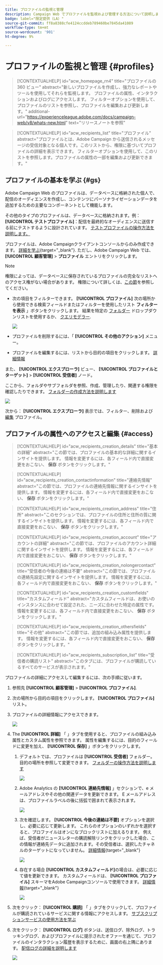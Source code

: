 ```yaml
---
title: プロファイルの監視と管理
description: Campaign Web でプロファイルを監視および管理する方法について説明します。
badge: label="限定提供（LA）"
source-git-commit: ff8a8388cfe4124ccddeb789460be7845da41089
workflow-type: tm+mt
source-wordcount: '901'
ht-degree: 9%

---
```


# プロファイルの監視と管理 {#profiles}

>[!CONTEXTUALHELP]
>id="acw_homepage_rn4"
>title="プロファイルの 360 ビュー"
>abstract="新しいプロファイルを作成し、強力なレポートやツールを使用してそれらを監視します。 プロファイルの属性、インタラクションおよびログにアクセスします。 フィルターオプションを使用して、プロファイルのリストを参照し、プロファイルを編集および更新します。"
>additional-url="https://experienceleague.adobe.com/docs/campaign-web/v8/whats-new.html" text="リリースノートを参照"

>[!CONTEXTUALHELP]
>id="acw_recipients_list"
>title="プロファイル"
>abstract="プロファイルとは、Adobe Campaign から送信されるメッセージの受信対象となる個人です。このリストから、権限に基づいてプロファイルの詳細を表示できます。 フィルターオプションを使用して、このリストを参照します。プロファイルの属性の一部を編集および更新できます。"

## プロファイルの基本を学ぶ {#gs}

Adobe Campaign Web のプロファイルは、データベースに格納された個人で、配信のオーディエンスを作成し、コンテンツにパーソナライゼーションデータを追加するための主要なコンポーネントとして機能します。

その他のタイプのプロファイルは、データベースに格納されます。例： **[!UICONTROL テストプロファイル]**：配信を最終的なオーディエンスに送信する前にテストするように設計されています。 [テストプロファイルの操作方法を説明します。](test-profiles.md)

プロファイルは、Adobe Campaignクライアントコンソールからのみ作成できます。 [詳細を学ぶ](https://experienceleague.adobe.com/docs/campaign/campaign-v8/audience/add-profiles/create-profiles.html){target="_blank"}. ただし、Adobe Campaign Web では、 **[!UICONTROL 顧客管理]** > **プロファイル** エントリをクリックします。

>[!NOTE]
>
>権限によっては、データベースに保存されているプロファイルの完全なリストへのアクセス権がない場合があります。 権限について詳しくは、[この節](../get-started/permissions.md)を参照してください。

* 次の項目をフィルターできます。 **[!UICONTROL プロファイル]** 次の場所から使用できる検索フィールドまたはフィルターを使用したリスト **フィルターを表示** 」ボタンをクリックします。 結果を特定の [フォルダー](../get-started/permissions.md#folders) ドロップダウンリストを使用するか、 [クエリモデラー](../query/query-modeler-overview.md).

  ![](assets/profiles-list.png)

* プロファイルを削除するには、「 **[!UICONTROL その他のアクション]** メニュー。

* プロファイルを編集するには、リストから目的の項目をクリックします。 [詳細情報](#access)

また、 **[!UICONTROL エクスプローラ]** ビュー、 **[!UICONTROL プロファイルとターゲット]** > **[!UICONTROL 受信者]** ノード。

ここから、フォルダやサブフォルダを参照、作成、管理したり、関連する権限を確認したりできます。 [フォルダーの作成方法を説明します](../get-started/permissions.md#folders)

![](assets/profiles-explorer-folder.png)

次から： **[!UICONTROL エクスプローラ]** 表示では、フィルター、削除および [編集](#access) プロファイル。

## プロファイルの属性へのアクセスと編集 {#access}

>[!CONTEXTUALHELP]
>id="acw_recipients_creation_details"
>title="基本の詳細"
>abstract="この節では、プロファイルの基本的な詳細に関するインサイトを提供します。 情報を変更するには、各フィールド内で直接変更をおこない、 **保存** ボタンをクリックします。"

>[!CONTEXTUALHELP]
>id="acw_recipients_creation_contactinformation"
>title="連絡先情報"
>abstract="この節では、プロファイルの連絡先情報に関するインサイトを提供します。 情報を変更するには、各フィールド内で直接変更をおこない、 **保存** ボタンをクリックします。"

>[!CONTEXTUALHELP]
>id="acw_recipients_creation_address"
>title="住所"
>abstract="このセクションでは、プロファイルの住所と住所の質に関するインサイトを提供します。 情報を変更するには、各フィールド内で直接変更をおこない、 **保存** ボタンをクリックします。"

>[!CONTEXTUALHELP]
>id="acw_recipients_creation_account"
>title="アカウントの詳細"
>abstract="この節では、プロファイルのアカウント詳細に関するインサイトを提供します。 情報を変更するには、各フィールド内で直接変更をおこない、 **保存** ボタンをクリックします。"

>[!CONTEXTUALHELP]
>id="acw_recipients_creation_nolongercontact"
>title="受信者の今後の連絡は不要"
>abstract="この節では、プロファイルの連絡先設定に関するインサイトを提供します。 情報を変更するには、各フィールド内で直接変更をおこない、 **保存** ボタンをクリックします。"

>[!CONTEXTUALHELP]
>id="acw_recipients_creation_customfields"
>title="カスタムフィールド"
>abstract="カスタムフィールドは、お使いのインスタンスに合わせて設定された、ニーズに合わせた特定の属性です。 情報を変更するには、各フィールド内で直接変更をおこない、 **保存** ボタンをクリックします。"

>[!CONTEXTUALHELP]
>id="acw_recipients_creation_othersfields"
>title="その他"
>abstract="この節では、追加の組み込み属性を提供します。 情報を変更するには、各フィールド内で直接変更をおこない、 **保存** ボタンをクリックします。"

>[!CONTEXTUALHELP]
>id="acw_recipients_subscription_list"
>title="受信者の購読リスト"
>abstract="このタブには、プロファイルが購読しているすべてのサービスが表示されます。"

プロファイルの詳細にアクセスして編集するには、次の手順に従います。

1. 参照先 **[!UICONTROL 顧客管理]** > **[!UICONTROL プロファイル]**.

1. 次の場所から目的の項目をクリックします。 **[!UICONTROL プロファイル]** リスト。

1. プロファイルの詳細情報にアクセスできます。

   ![](assets/profile-details.png)

1. The **[!UICONTROL 詳細]** 「 」タブを使用すると、プロファイルの組み込み属性とカスタム属性を参照できます。 属性を編集するには、目的のフィールドに変更を加え、 **[!UICONTROL 保存]** 」ボタンをクリックします。

   1. デフォルトでは、プロファイルは **[!UICONTROL 受信者]** フォルダー。 目的の場所を参照して変更できます。 [フォルダーの操作方法を説明します](../get-started/permissions.md#folders)

      ![](assets/profile-folder.png)

   1. Adobe Analytics の **[!UICONTROL 連絡先情報]** 」セクションで、e メールアドレスやその他の関連データを更新できます。 E メールアドレスは、プロファイルラベルの後に括弧で囲まれて表示されます。

      ![](assets/profile-address.png)

   1. 次を確認します。 **[!UICONTROL 今後の連絡は不要]** オプションを選択し、必要に応じて更新します。 これらのオプションのいずれかを選択すると、プロファイルはオンになブロックリストに加えるります。 例えば、受信者がニュースレターの購読解除リンクをクリックした場合、この情報が連絡先データに追加されます。その受信者は、選択したチャネルのターゲットになっていません。 [詳細情報](https://experienceleague.adobe.com/docs/campaign/campaign-v8/send/failures/quarantines.html){target="_blank"}

      ![](assets/profile-no-longer-contact.png)

   1. 存在する場合 **[!UICONTROL カスタムフィールド]**&#x200B;の場合は、必要に応じて値を更新できます。 カスタムフィールドは、 **[!UICONTROL プロファイル]** スキーマをAdobe Campaignコンソールで使用できます。 [詳細情報](https://experienceleague.adobe.com/docs/campaign/campaign-v8/developer/shemas-forms/extend-schema.html){target="_blank"}

      ![](assets/profile-custom-fields.png)

1. 次をクリック： **[!UICONTROL 購読]** 「 」タブをクリックして、プロファイルが購読されているサービスに関する情報にアクセスします。 [サブスクリプションサービスの使用方法を学ぶ](manage-services.md)

1. 次をクリック： **[!UICONTROL ログ]** ボタンは、送信ログ、除外ログ、トラッキングログ、およびプロファイルに提示されたオファーを通じて、プロファイルのインタラクション履歴を表示するために、画面の右上隅にあります。 [配信ログの詳細を説明します](../monitor/delivery-logs.md)

   ![](assets/profile-logs.png)
